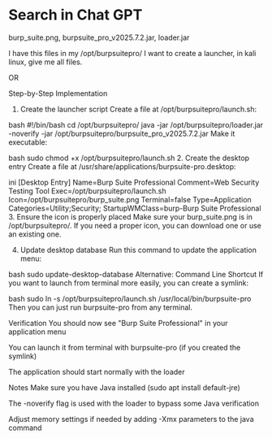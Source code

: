 # Search in Chat GPT

burp_suite.png, burpsuite_pro_v2025.7.2.jar, loader.jar

I have this files in my /opt/burpsuitepro/
I want to create a launcher, in kali linux, give me all files.

OR


Step-by-Step Implementation
1. Create the launcher script
Create a file at /opt/burpsuitepro/launch.sh:

bash
#!/bin/bash
cd /opt/burpsuitepro/
java -jar /opt/burpsuitepro/loader.jar -noverify -jar /opt/burpsuitepro/burpsuite_pro_v2025.7.2.jar
Make it executable:

bash
sudo chmod +x /opt/burpsuitepro/launch.sh
2. Create the desktop entry
Create a file at /usr/share/applications/burpsuite-pro.desktop:

ini
[Desktop Entry]
Name=Burp Suite Professional
Comment=Web Security Testing Tool
Exec=/opt/burpsuitepro/launch.sh
Icon=/opt/burpsuitepro/burp_suite.png
Terminal=false
Type=Application
Categories=Utility;Security;
StartupWMClass=burp-Burp Suite Professional
3. Ensure the icon is properly placed
Make sure your burp_suite.png is in /opt/burpsuitepro/. If you need a proper icon, you can download one or use an existing one.

4. Update desktop database
Run this command to update the application menu:

bash
sudo update-desktop-database
Alternative: Command Line Shortcut
If you want to launch from terminal more easily, you can create a symlink:

bash
sudo ln -s /opt/burpsuitepro/launch.sh /usr/local/bin/burpsuite-pro
Then you can just run burpsuite-pro from any terminal.

Verification
You should now see "Burp Suite Professional" in your application menu

You can launch it from terminal with burpsuite-pro (if you created the symlink)

The application should start normally with the loader

Notes
Make sure you have Java installed (sudo apt install default-jre)

The -noverify flag is used with the loader to bypass some Java verification

Adjust memory settings if needed by adding -Xmx parameters to the java command
